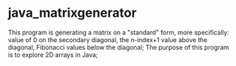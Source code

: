# java_matrixgenerator
This program is generating a matrix on a "standard" form, more specifically: value of 0 on the secondary diagonal, the n-index+1 value above the diagonal, Fibonacci values below the diagonal;
    The purpose of this program is to explore 2D arrays in Java;

